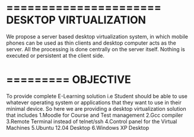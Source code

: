 ======================
DESKTOP VIRTUALIZATION
======================

We propose a server based desktop virtualization system, in which mobile phones can be used as thin clients and desktop computer acts as the server. All the processing is done centrally on the server itself. Nothing is executed or persistent at the client side.


=========
OBJECTIVE
=========
To provide complete E-Learning solution i.e Student should be able to use whatever operating system or applications that they want to use in their minimal device. So here we are providing a desktop virtualization solution that includes 
1.Moodle for Course and Test management
2.Gcc compiler
3.Remote Terminal instead of telnet/ssh
4.Control panel for the Virtual Machines
5.Ubuntu 12.04 Desktop
6.Windows XP Desktop
